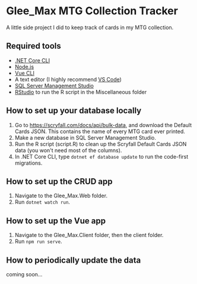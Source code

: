 # Glee_Max MTG Collection Tracker
A little side project I did to keep track of cards in my MTG collection.

## Required tools
* [.NET Core CLI](https://docs.microsoft.com/en-us/dotnet/core/tools/)
* [Node.js](https://nodejs.org/en/)
* [Vue CLI](https://cli.vuejs.org/)
* A text editor (I highly recommend [VS Code](https://code.visualstudio.com/))
* [SQL Server Management Studio](https://docs.microsoft.com/en-us/sql/ssms/download-sql-server-management-studio-ssms?view=sql-server-ver15)
* [RStudio](https://rstudio.com/) to run the R script in the Miscellaneous folder

## How to set up your database locally
1. Go to https://scryfall.com/docs/api/bulk-data, and download the Default Cards JSON. This contains the name of every MTG card ever printed.
2. Make a new database in SQL Server Management Studio.
3. Run the R script (script.R) to clean up the Scryfall Default Cards JSON data (you won't need most of the columns).
4. In .NET Core CLI, type `dotnet ef database update` to run the code-first migrations.

## How to set up the CRUD app
1. Navigate to the Glee_Max.Web folder.
2. Run `dotnet watch run`.

## How to set up the Vue app
1. Navigate to the Glee_Max.Client folder, then the client folder.
2. Run `npm run serve`.

## How to periodically update the data
coming soon...